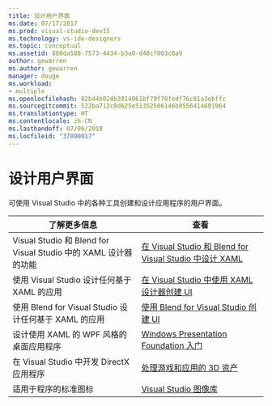 ```yaml
---
title: 设计用户界面
ms.date: 07/17/2017
ms.prod: visual-studio-dev15
ms.technology: vs-ide-designers
ms.topic: conceptual
ms.assetid: 880da508-7573-4434-b3a0-d48cf003c0a9
author: gewarren
ms.author: gewarren
manager: douge
ms.workload:
- multiple
ms.openlocfilehash: 82b44b024b3914061bf79f70fedf76c81a3ebffc
ms.sourcegitcommit: 522ba712c0d625e51352506146b0556414681964
ms.translationtype: HT
ms.contentlocale: zh-CN
ms.lasthandoff: 07/06/2018
ms.locfileid: "37890017"
---
```

# <a name="design-user-interfaces"></a>设计用户界面

可使用 Visual Studio 中的各种工具创建和设计应用程序的用户界面。

|了解更多信息|查看|
|-------------------------|---------|
| Visual Studio 和 Blend for Visual Studio 中的 XAML 设计器的功能 | [在 Visual Studio 和 Blend for Visual Studio 中设计 XAML](../designers/designing-xaml-in-visual-studio.md) |
| 使用 Visual Studio 设计任何基于 XAML 的应用|[在 Visual Studio 中使用 XAML 设计器创建 UI](creating-a-ui-by-using-xaml-designer-in-visual-studio.md) |
| 使用 Blend for Visual Studio 设计任何基于 XAML 的应用 | [使用 Blend for Visual Studio 创建 UI](creating-a-ui-by-using-blend-for-visual-studio.md) |
|设计使用 XAML 的 WPF 风格的桌面应用程序 | [Windows Presentation Foundation 入门](../designers/getting-started-with-wpf.md) |
| 在 Visual Studio 中开发 DirectX 应用程序 | [处理游戏和应用的 3D 资产](../designers/working-with-3-d-assets-for-games-and-apps.md) |
| 适用于程序的标准图标 | [Visual Studio 图像库](../designers/the-visual-studio-image-library.md) |

